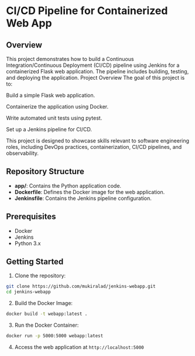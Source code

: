 # CI/CD Pipeline for Containerized Web App

## Overview

This project demonstrates how to build a Continuous Integration/Continuous Deployment (CI/CD) pipeline using Jenkins for a containerized Flask web application. The pipeline includes building, testing, and deploying the application.
Project Overview
The goal of this project is to:

Build a simple Flask web application.

Containerize the application using Docker.

Write automated unit tests using pytest.

Set up a Jenkins pipeline for CI/CD.

This project is designed to showcase skills relevant to software engineering roles, including DevOps practices, containerization, CI/CD pipelines, and observability.

## Repository Structure

- **app/**: Contains the Python application code.
- **Dockerfile**: Defines the Docker image for the web application.
- **Jenkinsfile**: Contains the Jenkins pipeline configuration.

## Prerequisites

- Docker
- Jenkins
- Python 3.x

## Getting Started

1. Clone the repository:

```bash
git clone https://github.com/mukiralad/jenkins-webapp.git
cd jenkins-webapp
```
2. Build the Docker Image:
```bash
docker build -t webapp:latest .
```
3. Run the Docker Container:
```bash
docker run -p 5000:5000 webapp:latest
```
4. Access the web application at ```http://localhost:5000```
